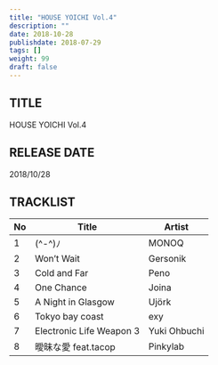 ```yaml
---
title: "HOUSE YOICHI Vol.4"
description: ""
date: 2018-10-28
publishdate: 2018-07-29
tags: []
weight: 99
draft: false
---
```


## TITLE
HOUSE YOICHI Vol.4

## RELEASE DATE
2018/10/28

## TRACKLIST

No | Title | Artist
--- | --- | ---
1 | (^-^)ﾉ | MONOQ
2 | Won’t Wait | Gersonik
3 | Cold and Far | Peno
4 | One Chance | Joina
5 | A Night in Glasgow | Ujörk
6 | Tokyo bay coast | exy
7 | Electronic Life Weapon 3 | Yuki Ohbuchi
8 | 曖昧な愛 feat.tacop | Pinkylab

